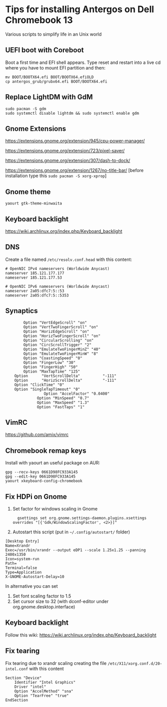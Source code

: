 Tips for installing Antergos on Dell Chromebook 13
=======

Various scripts to simplify life in an Unix world

UEFI boot with Coreboot
------------

Boot a first time and EFI shell appears. Type reset and restart into a live cd where you have to mount EFI partition and then:

```
mv BOOT/BOOTX64.efi BOOT/BOOTX64.efiOLD
cp antergos_grub/grubx64.efi BOOT/BOOTX64.efi
```


Replace LightDM with GdM
------------

```
sudo pacman -S gdm
sudo systemctl disable lightdm && sudo systemctl enable gdm
```

Gnome Extensions
------------
https://extensions.gnome.org/extension/945/cpu-power-manager/

https://extensions.gnome.org/extension/723/pixel-saver/

https://extensions.gnome.org/extension/307/dash-to-dock/

https://extensions.gnome.org/extension/1267/no-title-bar/  [before installation type this ```sudo pacman -S xorg-xprop```]



Gnome theme
------------
```
yaourt gtk-theme-minwaita
```

Keyboard backlight
------------

https://wiki.archlinux.org/index.php/Keyboard_backlight

DNS
------------

Create a file named ``` /etc/resolv.conf.head ``` with this content:

```
# OpenNIC IPv4 nameservers (Worldwide Anycast)
nameserver 185.121.177.177
nameserver 185.121.177.53

# OpenNIC IPv6 nameservers (Worldwide Anycast)
nameserver 2a05:dfc7:5::53
nameserver 2a05:dfc7:5::5353
```



Synaptics
------------
```
        Option "VertEdgeScroll" "on"
        Option "VertTwoFingerScroll" "on"
        Option "HorizEdgeScroll" "on"
        Option "HorizTwoFingerScroll" "on"
        Option "CircularScrolling" "on"
        Option "CircScrollTrigger" "2"
        Option "EmulateTwoFingerMinZ" "40"
        Option "EmulateTwoFingerMinW" "8"
        Option "CoastingSpeed" "0"
        Option "FingerLow" "30"
        Option "FingerHigh" "50"
        Option "MaxTapTime" "125"
    Option      "VertScrollDelta"          "-111"
    Option      "HorizScrollDelta"         "-111"
    Option "ClickTime" "0"
    Option "SingleTapTimeout" "0"
                 Option "AccelFactor" "0.0400"
              Option "MinSpeed" "0.7"
              Option "MaxSpeed" "1.3"
              Option "FastTaps" "1"
```

VimRC
------------
https://github.com/amix/vimrc

Chromebook remap keys
------------
Install with yaourt an useful package on AUR:

```
gpg --recv-keys 0661D98FC933A145
gpg --edit-key 0661D98FC933A145
yaourt xkeyboard-config-chromebook
```


Fix HDPi on Gnome
------------
1. Set factor for windows scaling in Gnome
  
    ```
      gsettings set org.gnome.settings-daemon.plugins.xsettings overrides "[{'Gdk/WindowScalingFactor', <2>}]"
    ```
    
1. Autostart this script (put in ```~/.config/autostart/``` folder)

```
[Desktop Entry]
Name=Xrandr
Exec=/usr/bin/xrandr --output eDP1 --scale 1.25x1.25 --panning 2400x1350
Icon=system-run
Path=
Terminal=false
Type=Application
X-GNOME-Autostart-Delay=10
```
In alternative you can set 

1. Set font scaling factor to 1.5
2. Set cursor size to 32 (with dconf-editor under org.gnome.desktop.interface)

Keyboard backlight
------------

Follow this wiki: https://wiki.archlinux.org/index.php/Keyboard_backlight

Fix tearing
------------

Fix tearing due to xrandr scaling creating the file ```/etc/X11/xorg.conf.d/20-intel.conf``` with this content 

```
Section "Device"
    Identifier "Intel Graphics"
    Driver "intel"
    Option "AccelMethod" "sna"
    Option "TearFree" "true"
EndSection
```


  
